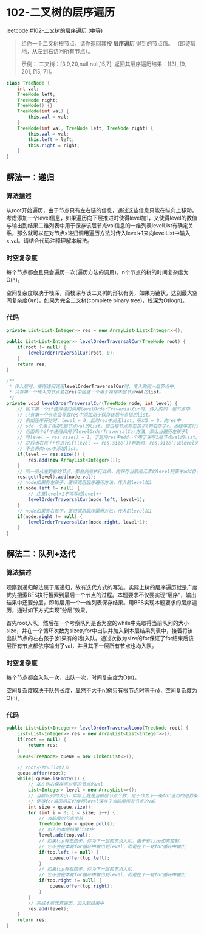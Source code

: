 # 102-二叉树的层序遍历

[leetcode #102-二叉树的层序遍历 (中等)](https://leetcode-cn.com/problems/binary-tree-level-order-traversal/)

> 给你一个二叉树根节点，请你返回其按 **层序遍历** 得到的节点值。 （即逐层地，从左到右访问所有节点）。
>
> 示例：
> 二叉树：[3,9,20,null,null,15,7], 返回其层序遍历结果：[[3], [9, 20], [15, 7]]。

```java
class TreeNode {
    int val;
    TreeNode left;
    TreeNode right;
    TreeNode() {}
    TreeNode(int val) {
        this.val = val;
    }
    TreeNode(int val, TreeNode left, TreeNode right) {
        this.val = val;
        this.left = left;
        this.right = right;
    }
}
```



## 解法一：递归

### 算法描述

从root开始遍历，由于节点只有左右链的信息，通过这些信息只能在纵向上移动。考虑添加一个level信息，如果遍历向下层推进时使得level加1，又使得level的数值与输出到结果二维列表中用于保存该层节点val信息的一维列表levelList有确定关系，那么就可以在对节点x递归调用遍历方法时传入level+1来向levelList中输入x.val。请结合代码注释理解本解法。



### 时空复杂度

每个节点都会且只会遍历一次(遍历方法的调用)，n个节点的树的时间复杂度为O(n)。

空间复杂度取决于栈深，而栈深与该二叉树的形状有关，如果为链状，达到最大空间复杂度O(n)，如果为完全二叉树(complete binary tree)，栈深为O(logn)。



### 代码

```java
private List<List<Integer>> res = new ArrayList<List<Integer>>();

public List<List<Integer>> levelOrderTraversalCur(TreeNode root) {
    if(root != null) {
        levelOrderTraversalCur(root, 0);
    }
    return res;
}

/**
 * 传入层号，使得递归调用levelOrderTraversalCur时，传入的同一层节点中，
 * 只有第一个传入的节点会在res中创建一个用于存储本层节点val的list。
 */
private void levelOrderTraversalCur(TreeNode node, int level) {
    // 如下第一个if使得递归调用levelOrderTraversalCur时，传入的同一层节点中，
    // 只有第一个节点会导致res中添加用于保存该层节点值的list。
    // 例如程序开始时，level = 0，此时res中尚无list，所以0 = 0，向res中
    // add一个用于保存0层节点val的list。假设根节点有左孩子l和右孩子r，当程序进行到
    // 后面两个if中递归调用了levelOrderTraversalCur方法，那么当遍历左孩子l
    // 时level = res.size() = 1，于是向res中add一个用于保存1层节点val的list。
    // 之后当右孩子r也进行if(level == res.size())判断时，res.size()比level大1，
    // 不会再向res中添加list。
    if(level == res.size()) {
        res.add(new ArrayList<Integer>());
    }
    // 同一层从左到右的节点，都会先后执行此条，向保存当前层元素的level列表中add自己的val
    res.get(level).add(node.val);
    // node如果有左孩子，递归调用层序遍历方法，传入的level加1
    if(node.left != null) {
        // 注意level+1不可写成level++
        levelOrderTraversalCur(node.left, level+1);
    }
    // node如果有右孩子，递归调用层序遍历方法，传入的level加1
    if(node.right != null) {
        levelOrderTraversalCur(node.right, level+1);
    }
}
```



## 解法二：队列+迭代

### 算法描述

观察到递归解法属于尾递归，故有迭代方式的写法。实际上树的层序遍历就是广度优先搜索BFS执行搜索到最后一个节点的过程。本题要求不仅要实现“层序“，输出结果中还要分层，即每层用一个一维列表保存结果。用BFS实现本题要求的层序遍历，通过如下方式实现”分层“效果。

首先root入队，然后在一个考察队列是否为空的while中先取得当前队列的大小size，并在一个循环次数为size的for中出队并加入到本层结果列表中，接着将该出队节点的左右孩子(如果有的话)入队。通过次数为size的for保证了for结束后该层所有节点都依序输出了val，并且其下一层所有节点也均入队。



### 时空复杂度

每个节点都会入队一次，出队一次，时间复杂度为O(n)。

空间复杂度取决于队列长度，显然不大于n(树只有根节点时等于n)，空间复杂度为O(n)。



### 代码

```java
public List<List<Integer>> levelOrderTraversalLoop(TreeNode root) {
    List<List<Integer>> res = new ArrayList<List<Integer>>();
    if(root == null) {
        return res;
    }
    Queue<TreeNode> queue = new LinkedList<>();

    // root不为null时入队
    queue.offer(root);
    while(!queue.isEmpty()) {
        // 从左到右保存当前层的节点的val
        List<Integer> level = new ArrayList<>();
        // 当前队列的大小，实际上就是当前层节点个数，用于作为下一条for语句的边界条件，
        // 使得for遍历后正好使得level保存了当前层所有节点的val
        int size = queue.size();
        for (int i = 0; i < size; i++) {
            // 当前层的节点出队
            TreeNode top = queue.poll();
            // 加入到本层结果list中
            level.add(top.val);
            // 如果top有左孩子，作为下一层的节点入队，由于有size边界控制，
            // 它不会在本轮for循环中输出到level，而是在下一轮for循环中输出
            if(top.left != null) {
                queue.offer(top.left);
            }
            // 如果top有右孩子，作为下一层的节点入队
            // 它不会在本轮for循环中输出到level，而是在下一轮for循环中输出
            if(top.right != null) {
                queue.offer(top.right);
            }
        }
        // 完成本层元素遍历，加入到结果中
        res.add(level);
    }
    return res;
}
```

